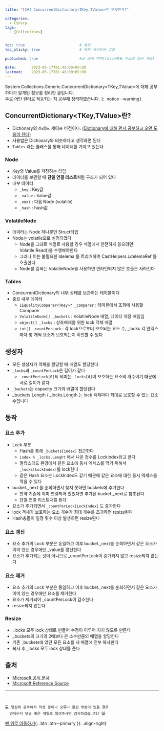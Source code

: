 ```yaml
---
title: "[C#] ConcurrentDictionary<TKey,TValue>란 무엇인가?"

categories:
  - CSharp
tags:
  - [Collecitons]


toc: true                         # 목차
toc_sticky: true                  # 목차 사이드바 고정

published: true                   #글 공개 여부(false해도 주소로 접근 가능)

date:       2023-05-17T01:43:00+09:00
lastmod:    2023-05-17T01:43:00+09:00
---
```


<!-- description : 25자에서 160자 사이 -->
System.Collections.Generic.ConcurrentDictionary<TKey,TValue>에 대해 공부하다가 알게된 정보를 정리한 글입니다.<br>
주로 어떤 원리로 작동되는 지 공부해 정리하였습니다.
{: .notice--warning}

## ConcurrentDictionary<TKey,TValue>란?

- Dictionary의 쓰레드 세이프 버전이다. [(Dictionary에 대해 먼저 공부하고 오면 도움이 된다)](/c%20sharp/csharp-8/)
- 사용법은 Dictionary와 비슷하다고 생각하면 된다
- `Tables` 라는 클래스를 통해 데이터를 가지고 있는다

### Node

- Key와 Value를 저장하는 타입
- 데이터를 보관할 때 **단일 연결 리스트**처럼 구조가 되어 있다
- 내부 데이터
  - `_key` : Key값
  - `_value` : Value값
  - `_next` : 다음 Node (volatile)
  - `_hash` : hash값

### VolatileNode

- 데이터는 Node 하나뿐인 Struct타입
- Node는 volatile으로 설정되었다
  - Node을 그대로 배열로 사용할 경우 배열에서 안전하게 읽으려면 Volatile.Read()를 수행해야한다
  - 그러나 이는 불필요한 ldelema 를 트리거하여 CastHelpers.LdelemaRef 를 호출한다
  - Node를 감싸는 VolatileNode을 사용하면 인라인되지 않은 호출은 사라진다

### Tables

- ConcurrentDictionary의 내부 상태를 보관하는 테이블이다
- 중요 내부 데이터
  - `IEqualityComparer<TKey>? _comparer` : 테이블에서 조회에 사용할 Comparer
  - `VolatileNode[] _buckets` : VolatileNode 배열, 데이터 저장 배일임
  - `object[] _locks` : 상호배제를 위한 lock 객체 배열
  - `int[] _countPerLock` : 각 lock으로부터 보호되는 요소 수, _locks 각 인덱스마다 몇 개씩 요소가 보호되는지 확인할 수 있다

## 생성자

- 모든 생성자가 객체를 할당할 때 배열도 할당한다
- `_locks`과 `_countPerLock`은 길이가 같다
  - `_countPerLock[0]`의 의미는 `_locks[0]`이 보호하는 요소의 개수이기 때문에 서로 길이가 같다
- `_buckets`는 capacity 크기의 배열이 할당된다
- _buckets.Length / _locks.Length 는 lock 객체마다 최대로 보호할 수 있는 요소 수입니다

## 동작

### 요소 추가

- Lock 부분
  - Hash를 통해 `_buckets[index]` 접근한다
  - `index % _locks.Lenght` 해서 나온 정수를 LockIndex라고 한다
  - 멀티스레드 환경에서 같은 요소에 동시 엑세스를 막기 위해서 `_locks[LockIndex]`를 lock한다
  - 같은 Hash 요소는 LockIndex도 같기 때문에 같은 요소에 대한 동시 엑세스를 막을 수 있다
- bucket._next 를 순회하면서 찾지 못하면 buckets에 추가한다
  - 만약 기존에 이미 연결되어 있었다면 추가된 bucket._next로 참조된다
  - 단일 연결 리스트처럼 된다
- 요소가 추가되면서 `_countPerLock[LockIndex]` 도 증가한다
- lock 객체가 보호하는 요소 개수가 최대 개수를 초과하면 resize된다
- Hash충돌이 일정 횟수 이상 발생하면 resize된다

### 요소 갱신

- 요소 추가의 Lock 부분은 동일하고 이후 bucket._next를 순회하면서 같은 요소가 이미 있는 경우에만 _value를 갱신한다
- 요소가 추가되는 것이 아니므로 _countPerLock이 증가되지 않고 resize되지 않는다

### 요소 제거

- 요소 추가의 Lock 부분은 동일하고 이후 bucket._next를 순회하면서 같은 요소가 이미 있는 경우에만 요소를 제거한다
- 요소가 제거되어 _countPerLock이 감소한다
- resize되지 않는다

### Resize

- _locks 모두 lock 상태로 만들어 수정이 이루어 지지 않도록 만든다
- _buckets의 크기의 2배보다 큰 소수만큼의 배열을 할당한다
- 기존 _buckets에 있던 모든 요소를 새 배열에 전부 복사한다
- 복사 후 _locks 모두 lock 상태를 푼다

## 출처

- [Microsoft 공식 문서](https://learn.microsoft.com/ko-kr/dotnet/api/system.collections.concurrent.concurrentdictionary-2?view=net-7.0)
- [Microsoft Reference Source](https://referencesource.microsoft.com/#mscorlib/system/Collections/Concurrent/ConcurrentDictionary.cs)

***
<br>

    💻 열심히 공부해서 작성 중이니 오류나 틀린 부분이 있을 경우 
      언제든지 댓글 혹은 메일로 알려주시면 감사하겠습니다! 😸


[맨 위로 이동하기](#){: .btn .btn--primary }{: .align-right}